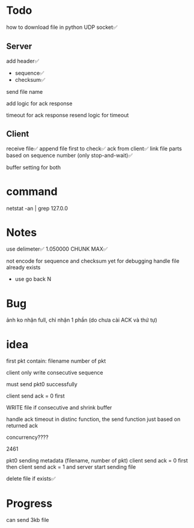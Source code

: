 # Todo

how to download file in python UDP socket✅
## Server
add header✅
- sequence✅
- checksum✅

send file name


add logic for ack response

timeout for ack response
resend logic for timeout

## Client
receive file✅
append file first to check✅
ack from client✅
link file parts based on sequence number
(only stop-and-wait)✅



buffer setting for both



# command
netstat -an | grep 127.0.0



# Notes
use delimeter✅
1.050000 CHUNK MAX✅

not encode for sequence and checksum yet for debugging
handle file already exists
- use go back N




# Bug
ảnh ko nhận full, chỉ nhận 1 phần (do chưa cài ACK và thứ tự)



# idea
first pkt contain:
filename
number of pkt



client only write consecutive sequence

must send pkt0 successfully

client send ack = 0 first

WRITE file if consecutive and shrink buffer

handle ack timeout in distinc function, the send function just based on returned ack

concurrency????


2461

pkt0 sending metadata (filename, number of pkt)
client send ack = 0 first
then client send ack = 1 and server start sending file

delete file if exists✅


# Progress
can send 3kb file